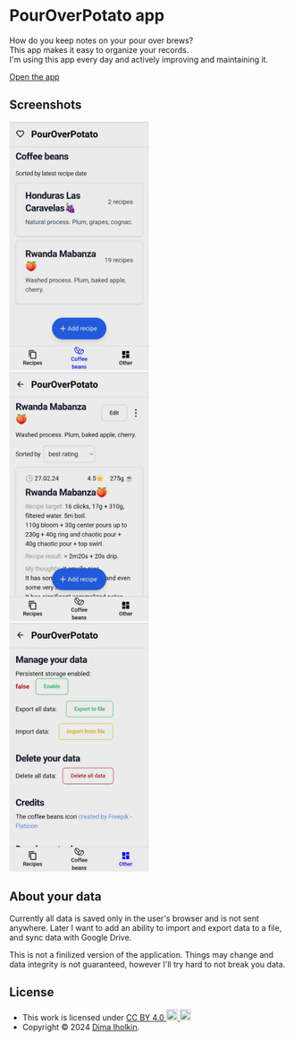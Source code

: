 # PourOverPotato app

How do you keep notes on your pour over brews?  
This app makes it easy to organize your records.  
I'm using this app every day and actively improving and maintaining it.

[Open the app](https://dima-iholkin.github.io/PourOverPotato/)

## Screenshots

<div>
  <kbd>
    <img width="250" src="/_assets/coffee_beans.png" title="screenshot showing a list of coffee beans in PourOverPotato app">
  </kbd>
  &nbsp;&nbsp;
  <kbd>
    <img width="250" src="/_assets/recipes.png" title="screenshot showing a list of recipes in PourOverPotato app">
  </kbd>
  &nbsp;&nbsp;
  <kbd>
    <img width="250" src="/_assets/other.png" title="screenshot showing page Other in PourOverPotato app">
  </kbd>
</div>

## About your data

Currently all data is saved only in the user's browser and is not sent anywhere. Later I want to add an ability to import and export data to a file, and sync data with Google Drive.  

This is not a finilized version of the application. Things may change and data integrity is not guaranteed, however I'll try hard to not break you data.

## License

* This work is licensed under <a href="https://creativecommons.org/licenses/by/4.0/">
  CC BY 4.0 
  <img width="20" height="20" src="/img/cc-logo.f0ab4ebe.svg" /> 
  <img width="20" height="20" src="/img/cc-by.21b728bb.svg" />
  </a>
* Copyright © 2024 <a href="https://github.com/dima-iholkin" target="_blank">Dima Iholkin</a>.